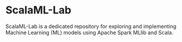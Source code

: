 # ScalaML-Lab
ScalaML-Lab is a dedicated repository for exploring and implementing Machine Learning (ML) models using Apache Spark MLlib and Scala.
